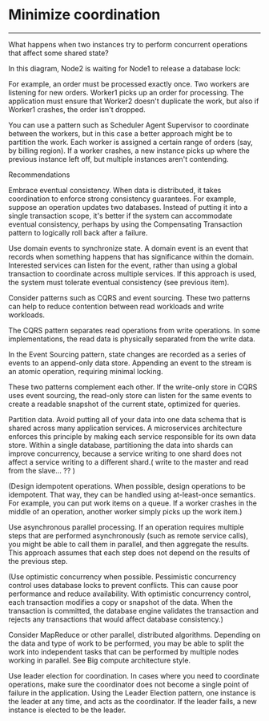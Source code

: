# Minimize coordination



---

What happens when two instances try to perform concurrent operations that affect some shared state?



In this diagram, Node2 is waiting for Node1 to release a database lock:





For example, an order must be processed exactly once. Two workers are listening for new orders. Worker1 picks up an order for processing. The application must ensure that Worker2 doesn't duplicate the work, but also if Worker1 crashes, the order isn't dropped.



You can use a pattern such as Scheduler Agent Supervisor to coordinate between the workers, but in this case a better approach might be to partition the work. Each worker is assigned a certain range of orders (say, by billing region). If a worker crashes, a new instance picks up where the previous instance left off, but multiple instances aren't contending.



Recommendations

Embrace eventual consistency. When data is distributed, it takes coordination to enforce strong consistency guarantees. For example, suppose an operation updates two databases. Instead of putting it into a single transaction scope, it's better if the system can accommodate eventual consistency, perhaps by using the Compensating Transaction pattern to logically roll back after a failure.



Use domain events to synchronize state. A domain event is an event that records when something happens that has significance within the domain. Interested services can listen for the event, rather than using a global transaction to coordinate across multiple services. If this approach is used, the system must tolerate eventual consistency (see previous item).



Consider patterns such as CQRS and event sourcing. These two patterns can help to reduce contention between read workloads and write workloads.



The CQRS pattern separates read operations from write operations. In some implementations, the read data is physically separated from the write data.



In the Event Sourcing pattern, state changes are recorded as a series of events to an append-only data store. Appending an event to the stream is an atomic operation, requiring minimal locking.



These two patterns complement each other. If the write-only store in CQRS uses event sourcing, the read-only store can listen for the same events to create a readable snapshot of the current state, optimized for queries.



Partition data. Avoid putting all of your data into one data schema that is shared across many application services. A microservices architecture enforces this principle by making each service responsible for its own data store. Within a single database, partitioning the data into shards can improve concurrency, because a service writing to one shard does not affect a service writing to a different shard.( write to the master and read from the slave... ?? )



(Design idempotent operations. When possible, design operations to be idempotent. That way, they can be handled using at-least-once semantics. For example, you can put work items on a queue. If a worker crashes in the middle of an operation, another worker simply picks up the work item.)



Use asynchronous parallel processing. If an operation requires multiple steps that are performed asynchronously (such as remote service calls), you might be able to call them in parallel, and then aggregate the results. This approach assumes that each step does not depend on the results of the previous step.



(Use optimistic concurrency when possible. Pessimistic concurrency control uses database locks to prevent conflicts. This can cause poor performance and reduce availability. With optimistic concurrency control, each transaction modifies a copy or snapshot of the data. When the transaction is committed, the database engine validates the transaction and rejects any transactions that would affect database consistency.)





Consider MapReduce or other parallel, distributed algorithms. Depending on the data and type of work to be performed, you may be able to split the work into independent tasks that can be performed by multiple nodes working in parallel. See Big compute architecture style.



Use leader election for coordination. In cases where you need to coordinate operations, make sure the coordinator does not become a single point of failure in the application. Using the Leader Election pattern, one instance is the leader at any time, and acts as the coordinator. If the leader fails, a new instance is elected to be the leader.
